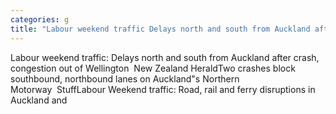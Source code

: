 ```yaml
---
categories: g
title: "Labour weekend traffic Delays north and south from Auckland after crash congestion out of Wellington  New Zealand Herald"
---
```

Labour weekend traffic: Delays north and south from Auckland after crash, congestion out of Wellington&nbsp;&nbsp;New Zealand HeraldTwo crashes block southbound, northbound lanes on Auckland"s Northern Motorway&nbsp;&nbsp;StuffLabour Weekend traffic: Road, rail and ferry disruptions in Auckland and 
